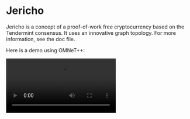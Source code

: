 # Jericho

Jericho is a concept of a proof-of-work free cryptocurrency based on the Tendermint consensus. It uses an innovative graph topology.
For more information, see the doc file.

Here is a demo using OMNeT++:

<video src='./doc/jericho.mp4' />
